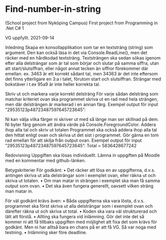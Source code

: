 # Find-number-in-string
(School project from Nyköping Campus)
First project from Programming in .Net C# 1 

VG uppfyllt.
2021-09-14

Inledning
Skapa en konsollapplikation som tar en textsträng (string) som argument. Den kan
också läsa in det via Console.ReadLine(), men det räcker med en hårdkodad
textsträng.
Textsträngen ska sedan sökas igenom efter alla delsträngar som är tal som börjar
och slutar på samma siffra, utan att start/slutsiffran, eller något annat tecken än
siffror förekommer där emellan.
ex. 3463 är ett korrekt sådant tal, men 34363 är det inte eftersom det finns
ytterligare en 3:a i talet, förutom start och slutsiffran. Strängar med bokstäver i
t.ex 95a9 är inte heller korrekta tal.

Skriv ut och markera varje korrekt delsträng
För varje sådan delsträng som matchar kriteriet ovan ska programmet skriva ut en
rad med hela strängen, men där delsträngen är markerad i en annan färg.
Exempel output för input ”29535123p48723487597645723645”:

Ni kan välja vilka färger ni skriver ut med så länge man ser skillnad på dem. Ni
byter färg genom att ändra värde på Console.ForegroundColor.
Addera ihop alla tal och skriv ut totalen
Programmet ska också addera ihop alla tal den hittat enligt ovan och skriva ut det
sist i programmet. Gör gärna en tom rad emellan för att skilja från output ovan.
Exempel output för input ”29535123p48723487597645723645”:
Total = 5836428677242

Redovisning
Uppgiften ska lösas individuellt.
Lämna in uppgiften på Moodle med en kommentar med github-länken.

Betygskriterier
För godkänt:
• Det räcker att lösa en av uppgifterna, d.v.s. antingen skriva ut alla
delsträngar som i exemplet ovan, eller räkna ut och skriva ut totalen.
• Om man matar in strängen i exemplet ska man få samma output som ovan.
• Det ska även fungera generellt, oavsett vilken sträng man matar in.

För väl godkänt krävs även:
• Båda uppgifterna ska vara lösta, d.v.s. programmet ska först skriva ut alla
delsträngar som i exemplet ovan och därefter räkna ut och skriva ut total.
• Koden ska vara väl strukturerad och lätt att förstå.
• Allting ska fungera vid inlämning. Gör det inte det så kommer ni att få
tillbaks uppgiften med möjlighet att fixa det som krävs för godkänt. Men
ni har alltså bara en chans på er att få VG. Så var noga med testning.
• Inlämning sker före deadline.
